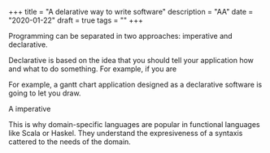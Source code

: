 +++
title = "A delarative way to write software"
description = "AA"
date = "2020-01-22"
draft = true
tags = ""
+++

Programming can be separated in two approaches: imperative and
declarative.

Declarative is based on the idea that you should tell your application
how and what to do something. For example, if you are

For example, a gantt chart application designed as a declarative
software is going to let you draw.

A imperative

This is why domain-specific languages are popular in functional
languages like Scala or Haskel. They understand the expresiveness
of a syntaxis cattered to the needs of the domain.
